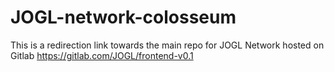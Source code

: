 # JOGL-network-colosseum
This is a redirection link towards the main repo for JOGL Network hosted on Gitlab
https://gitlab.com/JOGL/frontend-v0.1
